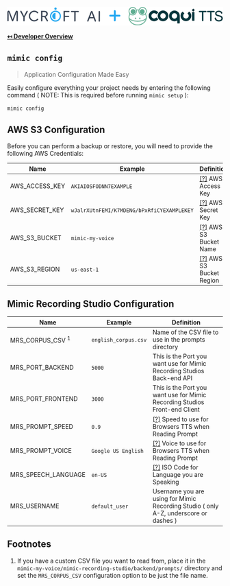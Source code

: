 ![Header Logo](img/header.png "Header Logo")

**[↤ Developer Overview](../README.md#developer-overview)**

`mimic config`
---

> Application Configuration Made Easy

Easily configure everything your project needs by entering the following command ( NOTE: This is required before running `mimic setup` ):

```bash
mimic config
```

AWS S3 Configuration
---

Before you can perform a backup or restore, you will need to provide the following AWS Credentials:

Name           | Example                                    | Definition
---------------|--------------------------------------------|-----------------------------------------------
AWS_ACCESS_KEY | `AKIAIOSFODNN7EXAMPLE`                     | [\[?\]](https://docs.aws.amazon.com/general/latest/gr/aws-sec-cred-types.html) AWS Access Key
AWS_SECRET_KEY | `wJalrXUtnFEMI/K7MDENG/bPxRfiCYEXAMPLEKEY` | [\[?\]](https://docs.aws.amazon.com/general/latest/gr/aws-sec-cred-types.html) AWS Secret Key
AWS_S3_BUCKET  | `mimic-my-voice`                           | [\[?\]](https://docs.aws.amazon.com/AmazonS3/latest/userguide/bucketnamingrules.html) AWS S3 Bucket Name
AWS_S3_REGION  | `us-east-1`                                | [\[?\]](https://docs.aws.amazon.com/general/latest/gr/s3.html) AWS S3 Bucket Region

Mimic Recording Studio Configuration
---

Name                        | Example              | Definition
----------------------------|----------------------|-----------------------------------------------
MRS_CORPUS_CSV <sup>1</sup> | `english_corpus.csv` | Name of the CSV file to use in the prompts directory
MRS_PORT_BACKEND            | `5000`               | This is the Port you want use for Mimic Recording Studios Back-end API
MRS_PORT_FRONTEND           | `3000`               | This is the Port you want use for Mimic Recording Studios Front-end Client
MRS_PROMPT_SPEED            | `0.9`                | [\[?\]](https://docs.aws.amazon.com/general/latest/gr/s3.html) Speed to use for Browsers TTS when Reading Prompt
MRS_PROMPT_VOICE            | `Google US English`  | [\[?\]](https://docs.aws.amazon.com/general/latest/gr/s3.html) Voice to use for Browsers TTS when Reading Prompt
MRS_SPEECH_LANGUAGE         | `en-US`              | [\[?\]](https://docs.aws.amazon.com/general/latest/gr/s3.html) ISO Code for Language you are Speaking
MRS_USERNAME                | `default_user`       | Username you are using for Mimic Recording Studio ( only A-Z, underscore or dashes )

Footnotes
---

1. If you have a custom CSV file you want to read from, place it in the `mimic-my-voice/mimic-recording-studio/backend/prompts/` directory and set the `MRS_CORPUS_CSV` configuration option to be just the file name.
